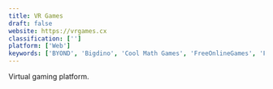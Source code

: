 ```yaml
---
title: VR Games
draft: false 
website: https://vrgames.cx
classification: ['']
platform: ['Web']
keywords: ['BYOND', 'Bigdino', 'Cool Math Games', 'FreeOnlineGames', 'Friv', 'Nakama', 'Newgrounds', 'OverGames', 'Play iDev Games', 'Scirra Arcade', 'Shockwave', 'Snesfun']
---
```

Virtual gaming platform.